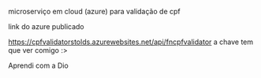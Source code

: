 microserviço em cloud (azure) para validação de cpf 

link do azure publicado

https://cpfvalidatorstolds.azurewebsites.net/api/fncpfvalidator
a chave tem que ver comigo :>

Aprendi com a Dio
